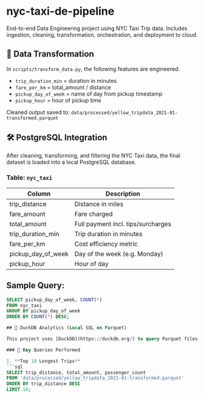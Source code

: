 # nyc-taxi-de-pipeline
End-to-end Data Engineering project using NYC Taxi Trip data. Includes ingestion, cleaning, transformation, orchestration, and deployment to cloud.



## 🧪 Data Transformation

In `scripts/transform_data.py`, the following features are engineered:
- `trip_duration_min` = duration in minutes
- `fare_per_km` = total_amount / distance
- `pickup_day_of_week` = name of day from pickup timestamp
- `pickup_hour` = hour of pickup time

Cleaned output saved to: `data/processed/yellow_tripdata_2021-01-transformed.parquet`


## 🛠️ PostgreSQL Integration

After cleaning, transforming, and filtering the NYC Taxi data, the final dataset is loaded into a local PostgreSQL database.

### Table: `nyc_taxi`

| Column               | Description                       |
|----------------------|-----------------------------------|
| trip_distance        | Distance in miles                 |
| fare_amount          | Fare charged                      |
| total_amount         | Full payment incl. tips/surcharges|
| trip_duration_min    | Trip duration in minutes          |
| fare_per_km          | Cost efficiency metric            |
| pickup_day_of_week   | Day of the week (e.g. Monday)     |
| pickup_hour          | Hour of day                       |

## Sample Query:
```sql
SELECT pickup_day_of_week, COUNT(*) 
FROM nyc_taxi 
GROUP BY pickup_day_of_week 
ORDER BY COUNT(*) DESC;

## 🦆 DuckDB Analytics (Local SQL on Parquet)

This project uses [DuckDB](https://duckdb.org/) to query Parquet files directly, simulating cloud warehouse behavior like AWS Athena or BigQuery — but locally.

### 🔎 Key Queries Performed

1. **Top 10 Longest Trips**
```sql
SELECT trip_distance, total_amount, passenger_count
FROM 'data/processed/yellow_tripdata_2021-01-transformed.parquet'
ORDER BY trip_distance DESC
LIMIT 10;
